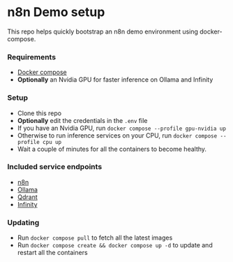 # n8n Demo setup

This repo helps quickly bootstrap an n8n demo environment using docker-compose.

### Requirements
- [Docker compose](https://docs.docker.com/compose/)
- **Optionally** an Nvidia GPU for faster inference on Ollama and Infinity

### Setup
- Clone this repo
- **Optionally** edit the credentials in the `.env` file
- If you have an Nvidia GPU, run `docker compose --profile gpu-nvidia up`
- Otherwise to run inference services on your CPU, run `docker compose --profile cpu up`
- Wait a couple of minutes for all the containers to become healthy.

### Included service endpoints
- [n8n](http://localhost:5678/)
- [Ollama](http://localhost:11434/)
- [Qdrant](http://localhost:6333/dashboard)
- [Infinity](http://localhost:7997/docs)

### Updating
- Run `docker compose pull` to fetch all the latest images
- Run `docker compose create && docker compose up -d` to update and restart all the containers
